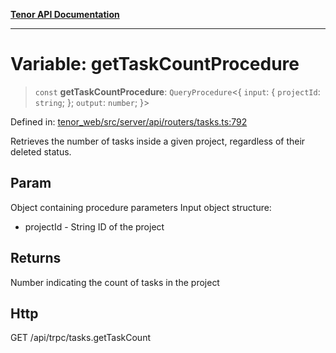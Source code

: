 [**Tenor API Documentation**](../../README.md)

***

# Variable: getTaskCountProcedure

> `const` **getTaskCountProcedure**: `QueryProcedure`\<\{ `input`: \{ `projectId`: `string`; \}; `output`: `number`; \}\>

Defined in: [tenor\_web/src/server/api/routers/tasks.ts:792](https://github.com/Apantli/Tenor/blob/293d0ddb2d5307c4150fcd161249995fd5278c7d/tenor_web/src/server/api/routers/tasks.ts#L792)

Retrieves the number of tasks inside a given project, regardless of their deleted status.

## Param

Object containing procedure parameters
Input object structure:
- projectId - String ID of the project

## Returns

Number indicating the count of tasks in the project

## Http

GET /api/trpc/tasks.getTaskCount
